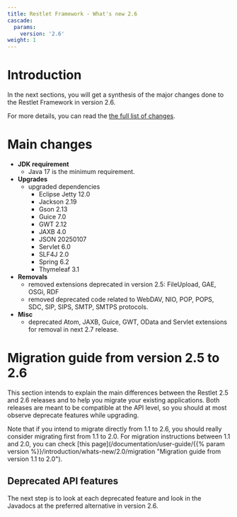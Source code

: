 ```yaml
---
title: Restlet Framework - What's new 2.6
cascade:
  params:
    version: '2.6'
weight: 1
---
```

# Introduction

In the next sections, you will get a synthesis of the major changes done
to the Restlet Framework in version 2.6.

For more details, you can read the [the full list of changes](https://github.com/restlet/restlet-framework-java/blob/2.6/changes.md).

# Main changes

* __JDK requirement__
  * Java 17 is the minimum requirement.
* __Upgrades__
  * upgraded dependencies
    * Eclipse Jetty 12.0
    * Jackson 2.19
    * Gson 2.13
    * Guice 7.0
    * GWT 2.12
    * JAXB 4.0
    * JSON 20250107
    * Servlet 6.0
    * SLF4J 2.0
    * Spring 6.2
    * Thymeleaf 3.1
* __Removals__
  * removed extensions deprecated in version 2.5: FileUpload, GAE, OSGi, RDF
  * removed deprecated code related to WebDAV, NIO, POP, POPS, SDC, SIP, SIPS, SMTP, SMTPS protocols.
* __Misc__
    * deprecated Atom, JAXB, Guice, GWT, OData and Servlet extensions for removal in next 2.7 release.

# Migration guide from version 2.5 to 2.6

This section intends to explain the main differences between the Restlet 2.5 and 2.6 releases and to help you migrate your existing applications.
Both releases are meant to be compatible at the API level, so you should at most observe deprecate features while upgrading.

Note that if you intend to migrate directly from 1.1 to 2.6, you should
really consider migrating first from 1.1 to 2.0. For migration instructions between 1.1 and 2.0,
you can check [this page](/documentation/user-guide/{{% param version %}}/introduction/whats-new/2.0/migration "Migration guide from version 1.1 to 2.0").

## Deprecated API features

The next step is to look at each deprecated feature and look in the Javadocs at the preferred alternative in version 2.6.